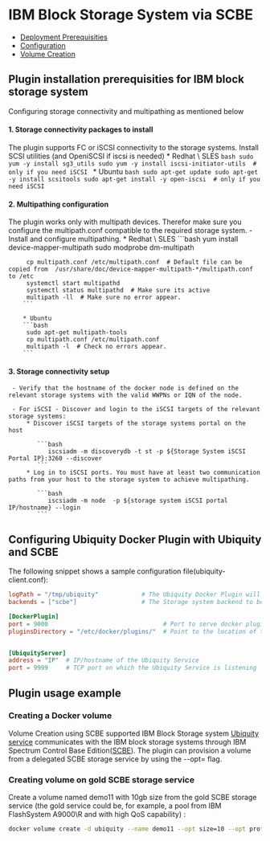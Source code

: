 # IBM Block Storage System via SCBE

* [Deployment Prerequisities](#deployment-prerequisities)
* [Configuration](#configuring-ubiquity-docker-plugin-with-ubiquity-and-scbe)
* [Volume Creation](#volume-creation-using-scbe-supported-ibm-block-storage-system)

## Plugin installation prerequisities for IBM block storage system
Configuring storage connectivity and multipathing as mentioned below

#### 1. Storage connectivity packages to install
The plugin supports FC or iSCSI connectivity to the storage systems.
Install SCSI utilities (and OpeniSCSI if iscsi is needed)
         * Redhat \ SLES
         ```bash
         sudo yum -y install sg3_utils
         sudo yum -y install iscsi-initiator-utils  # only if you need iSCSI
         ```
        * Ubuntu
        ```bash
         sudo apt-get update
         sudo apt-get -y install scsitools
         sudo apt-get install -y open-iscsi  # only if you need iSCSI
         ```
#### 2. Multipathing configuration 
The plugin works only with multipath devices. Therefor make sure you configure the multipath.conf compatible to the required storage system.
     - Install and configure multipathing.
         * Redhat \ SLES
        ```bash
         yum install device-mapper-multipath
         sudo modprobe dm-multipath

         cp multipath.conf /etc/multipath.conf  # Default file can be copied from  /usr/share/doc/device-mapper-multipath-*/multipath.conf to /etc
         systemctl start multipathd
         systemctl status multipathd  # Make sure its active
         multipath -ll  # Make sure no error appear.
        ```

        * Ubuntu
        ```bash
         sudo apt-get multipath-tools
         cp multipath.conf /etc/multipath.conf
         multipath -l  # Check no errors appear.
        ```        

#### 3. Storage connectivity setup
     - Verify that the hostname of the docker node is defined on the relevant storage systems with the valid WWPNs or IQN of the node.

     - For iSCSI - Discover and login to the iSCSI targets of the relevant storage systems:
         * Discover iSCSI targets of the storage systems portal on the host

            ```bash
               iscsiadm -m discoverydb -t st -p ${Storage System iSCSI Portal IP}:3260 --discover
            ```
         * Log in to iSCSI ports. You must have at least two communication paths from your host to the storage system to achieve multipathing.

            ```bash
               iscsiadm -m node  -p ${storage system iSCSI portal IP/hostname} --login
            ```
            
## Configuring Ubiquity Docker Plugin with Ubiquity and SCBE

The following snippet shows a sample configuration file(ubiquity-client.conf):
 
 ```toml
 logPath = "/tmp/ubiquity"            # The Ubiquity Docker Plugin will write logs to file "ubiquity-docker-plugin.log" in this path.
 backends = ["scbe"]                  # The Storage system backend to be used with Ubiquity to create and manage volumes. In this we configure Docker plugin to create volumes using IBM Block Storage system via SCBE.
 
 [DockerPlugin]
 port = 9000                                # Port to serve docker plugin functions
 pluginsDirectory = "/etc/docker/plugins/"  # Point to the location of the configured Docker plugin directory (create if not already created by Docker)
 
 
 [UbiquityServer]
 address = "IP"  # IP/hostname of the Ubiquity Service
 port = 9999     # TCP port on which the Ubiquity Service is listening
 ```
 
## Plugin usage example

### Creating a Docker volume
Volume Creation using SCBE supported IBM Block Storage system
[Ubiquity service](https://github.com/IBM/ubiquity) communicates with the IBM block storage systems through IBM Spectrum Control Base Edition([SCBE](http://www.ibm.com/support/knowledgecenter/STWMS9/landing/IBM_Spectrum_Control_Base_Edition_welcome_page.html)).
The plugin can provision a volume from a delegated SCBE storage service by using the --opt=<SCBE storage service name> flag.

### Creating volume on gold SCBE storage service
Create a volume named demo11 with 10gb size from the gold SCBE storage service (the gold service could be, for example, a pool from IBM FlashSystem A9000\R and with high QoS capability) :

```bash
docker volume create -d ubiquity --name demo11 --opt size=10 --opt profile=gold
```
